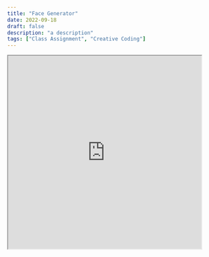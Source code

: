 ```yaml
---
title: "Face Generator"
date: 2022-09-18
draft: false
description: "a description"
tags: ["Class Assignment", "Creative Coding"]
---
```


<iframe style="width: 450px; height: 450px;" src="https://editor.p5js.org/jwhop/full/h91784OKk"></iframe>